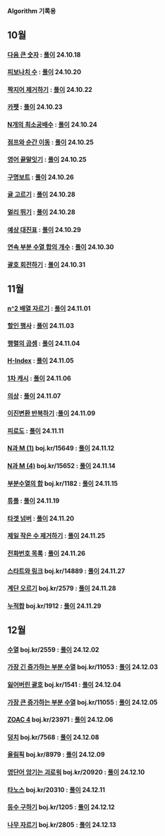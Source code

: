 #### Algorithm 기록용
10월
---
#### [다음 큰 숫자](https://school.programmers.co.kr/learn/courses/30/lessons/12911) : [풀이](https://github.com/tmddus2123/Algorithm/blob/main/2024/10/%EB%8B%A4%EC%9D%8C%20%ED%81%B0%20%EC%88%AB%EC%9E%90.java) 24.10.18


#### [피보나치 수](https://school.programmers.co.kr/learn/courses/30/lessons/12945?language=java) : [풀이](https://github.com/tmddus2123/Algorithm/blob/main/2024/10/%ED%94%BC%EB%B3%B4%EB%82%98%EC%B9%98%20%EC%88%98.java) 24.10.20

#### [짝지어 제거하기](https://school.programmers.co.kr/learn/courses/30/lessons/12973) : [풀이](https://github.com/tmddus2123/Algorithm/tree/main/2024/10) 24.10.22

#### [카펫](https://school.programmers.co.kr/learn/courses/30/lessons/42842) : [풀이](https://github.com/tmddus2123/Algorithm/blob/main/2024/10/%EC%B9%B4%ED%8E%AB.java) 24.10.23

#### [N개의 최소공배수](https://school.programmers.co.kr/learn/courses/30/lessons/12953) : [풀이](https://github.com/tmddus2123/Algorithm/tree/main/2024/10) 24.10.24


#### [점프와 순간 이동](https://school.programmers.co.kr/learn/courses/30/lessons/12980) : [풀이](https://github.com/tmddus2123/Algorithm/blob/main/2024/10/%EC%A0%90%ED%94%84%EC%99%80%20%EC%88%9C%EA%B0%84%20%EC%9D%B4%EB%8F%99.java) 24.10.25

#### [영어 끝말잇기](https://school.programmers.co.kr/learn/courses/30/lessons/12981) : [풀이](https://github.com/tmddus2123/Algorithm/blob/main/2024/10/%EC%98%81%EC%96%B4%20%EB%81%9D%EB%A7%90%EC%9E%87%EA%B8%B0.java) 24.10.25

#### [구명보트](https://school.programmers.co.kr/learn/courses/30/lessons/42885#) : [풀이](https://github.com/tmddus2123/Algorithm/blob/main/2024/10/%EA%B5%AC%EB%AA%85%EB%B3%B4%ED%8A%B8.java) 24.10.26

#### [귤 고르기](https://school.programmers.co.kr/learn/courses/30/lessons/138476) : [풀이](https://github.com/tmddus2123/Algorithm/blob/main/2024/10/%EA%B7%A4%20%EA%B3%A0%EB%A5%B4%EA%B8%B0.java) 24.10.28

#### [멀리 뛰기](https://github.com/tmddus2123/Algorithm/new/main/2024/10) : [풀이](https://github.com/tmddus2123/Algorithm/blob/main/2024/10/%EB%A9%80%EB%A6%AC%20%EB%9B%B0%EA%B8%B0.java) 24.10.28

#### [예상 대진표](https://school.programmers.co.kr/learn/courses/30/lessons/12985#) : [풀이](https://github.com/tmddus2123/Algorithm/blob/main/2024/10/%EC%98%88%EC%83%81%20%EB%8C%80%EC%A7%84%ED%91%9C.java) 24.10.29

#### [연속 부분 수열 합의 개수](https://school.programmers.co.kr/learn/courses/30/lessons/131701?language=java) : [풀이](https://github.com/tmddus2123/Algorithm/blob/main/2024/10/%EC%97%B0%EC%86%8D%20%EB%B6%80%EB%B6%84%20%EC%88%98%EC%97%B4%20%ED%95%A9%EC%9D%98%20%EA%B0%9C%EC%88%98.java) 24.10.30

#### [괄호 회전하기](https://school.programmers.co.kr/learn/courses/30/lessons/76502#) : [풀이](https://github.com/tmddus2123/Algorithm/blob/main/2024/10/%EA%B4%84%ED%98%B8%20%ED%9A%8C%EC%A0%84%ED%95%98%EA%B8%B0.java) 24.10.31

11월
---
#### [n^2 배열 자르기](https://school.programmers.co.kr/learn/courses/30/lessons/87390) : [풀이](https://github.com/tmddus2123/Algorithm/blob/main/2024/11/n%5E2%20%EB%B0%B0%EC%97%B4%20%EC%9E%90%EB%A5%B4%EA%B8%B0.java) 24.11.01

#### [할인 행사](https://school.programmers.co.kr/learn/courses/30/lessons/131127) : [풀이](https://github.com/tmddus2123/Algorithm/blob/main/2024/11/%ED%95%A0%EC%9D%B8%20%ED%96%89%EC%82%AC.java) 24.11.03

#### [행렬의 곱셈](https://school.programmers.co.kr/learn/courses/30/lessons/12949) : [풀이](https://github.com/tmddus2123/Algorithm/blob/main/2024/11/%ED%96%89%EB%A0%AC%EC%9D%98%20%EA%B3%B1%EC%85%88.java) 24.11.04

#### [H-Index](https://school.programmers.co.kr/learn/courses/30/lessons/42747) : [풀이](https://github.com/tmddus2123/Algorithm/blob/main/2024/11/H-Index.java) 24.11.05

#### [1차 캐시](https://school.programmers.co.kr/learn/courses/30/lessons/17680) : [풀이](https://github.com/tmddus2123/Algorithm/blob/main/2024/11/%5B1%EC%B0%A8%5D%20%EC%BA%90%EC%8B%9C.java) 24.11.06

#### [의상](https://school.programmers.co.kr/learn/courses/30/lessons/42578) : [풀이](https://github.com/tmddus2123/Algorithm/blob/main/2024/11/%EC%9D%98%EC%83%81.java) 24.11.07

#### [이진변환 반복하기](https://school.programmers.co.kr/learn/courses/30/lessons/70129) :[풀이](https://github.com/tmddus2123/Algorithm/blob/main/2024/11/%EC%9D%B4%EC%A7%84%EB%B3%80%ED%99%98%20%EB%B0%98%EB%B3%B5%ED%95%98%EA%B8%B0.java) 24.11.09

#### [피로도](https://school.programmers.co.kr/learn/courses/30/lessons/87946) : [풀이](https://github.com/tmddus2123/Algorithm/blob/main/2024/11/%ED%94%BC%EB%A1%9C%EB%8F%84.java) 24.11.11

#### [N과 M (1)](https://www.acmicpc.net/problem/15649) boj.kr/15649 : [풀이](https://github.com/tmddus2123/Algorithm/blob/main/2024/11/N%EA%B3%BC%20M%20(1).java) 24.11.12

#### [N과 M (4)](https://www.acmicpc.net/problem/15652) boj.kr/15652 : [풀이](https://github.com/tmddus2123/Algorithm/blob/main/2024/11/N%EA%B3%BC%20M%20(4).java) 24.11.14

#### [부분수열의 합](https://www.acmicpc.net/problem/1182) boj.kr/1182 : [풀이](https://github.com/tmddus2123/Algorithm/blob/main/2024/11/%EB%B6%80%EB%B6%84%EC%88%98%EC%97%B4%EC%9D%98%20%ED%95%A9.java) 24.11.15


#### [튜플](https://school.programmers.co.kr/learn/courses/30/lessons/64065) : [풀이](https://github.com/tmddus2123/Algorithm/blob/main/2024/11/%ED%8A%9C%ED%94%8C.java) 24.11.19

#### [타겟 넘버](https://school.programmers.co.kr/learn/courses/30/lessons/43165) : [풀이](https://github.com/tmddus2123/Algorithm/blob/main/2024/11/%ED%83%80%EC%BC%93%20%EB%84%98%EB%B2%84.java) 24.11.20

#### [제일 작은 수 제거하기](https://school.programmers.co.kr/learn/courses/30/lessons/12935) : [풀이](https://github.com/tmddus2123/Algorithm/blob/main/2024/11/C%23/%EC%A0%9C%EC%9D%BC%20%EC%9E%91%EC%9D%80%20%EC%88%98%20%EC%A0%9C%EA%B1%B0%ED%95%98%EA%B8%B0.cs) 24.11.25

#### [전화번호 목록](https://school.programmers.co.kr/learn/courses/30/lessons/42577?language=java) : [풀이](https://github.com/tmddus2123/Algorithm/blob/main/2024/11/%EC%A0%84%ED%99%94%EB%B2%88%ED%98%B8%20%EB%AA%A9%EB%A1%9D.java) 24.11.26

#### [스타트와 링크](https://www.acmicpc.net/problem/14889) boj.kr/14889 : [풀이](https://github.com/tmddus2123/Algorithm/blob/main/2024/11/%EC%8A%A4%ED%83%80%ED%8A%B8%EC%99%80%20%EB%A7%81%ED%81%AC.java) 24.11.27

#### [계단 오르기](https://www.acmicpc.net/problem/2579) boj.kr/2579 : [풀이](https://github.com/tmddus2123/Algorithm/blob/main/2024/11/%EA%B3%84%EB%8B%A8%20%EC%98%A4%EB%A5%B4%EA%B8%B0.java) 24.11.28

#### [누적합](https://www.acmicpc.net/problem/1912) boj.kr/1912 : [풀이](https://github.com/tmddus2123/Algorithm/blob/main/2024/11/%EC%97%B0%EC%86%8D%ED%95%A9.java) 24.11.29

12월
---
#### [수열](https://www.acmicpc.net/problem/2559) boj.kr/2559 : [풀이](https://github.com/tmddus2123/Algorithm/blob/main/2024/11/%EC%88%98%EC%97%B4.java) 24.12.02

#### [가장 긴 증가하는 부분 수열](https://www.acmicpc.net/problem/11053) boj.kr/11053 : [풀이](https://github.com/tmddus2123/Algorithm/blob/main/2024/12/%EA%B0%80%EC%9E%A5%20%EA%B8%B4%20%EC%A6%9D%EA%B0%80%ED%95%98%EB%8A%94%20%EB%B6%80%EB%B6%84%20%EC%88%98%EC%97%B4.java) 24.12.03

#### [잃어버린 괄호](https://www.acmicpc.net/problem/1541) boj.kr/1541 : [풀이](https://github.com/tmddus2123/Algorithm/blob/main/2024/12/%EC%9E%83%EC%96%B4%EB%B2%84%EB%A6%B0%20%EA%B4%84%ED%98%B8.java) 24.12.04

#### [가장 큰 증가하는 부분 수열](https://www.acmicpc.net/problem/11055) boj.kr/11055 : [풀이](https://github.com/tmddus2123/Algorithm/blob/main/2024/12/%EA%B0%80%EC%9E%A5%20%ED%81%B0%20%EC%A6%9D%EA%B0%80%ED%95%98%EB%8A%94%20%EB%B6%80%EB%B6%84%20%EC%88%98%EC%97%B4.java) 24.12.05

#### [ZOAC 4](https://www.acmicpc.net/problem/23971) boj.kr/23971 : [풀이](https://github.com/tmddus2123/Algorithm/tree/main/2024/12) 24.12.06

#### [덩치](https://www.acmicpc.net/problem/7568) boj.kr/7568 : [풀이](https://github.com/tmddus2123/Algorithm/blob/main/2024/12/%EB%8D%A9%EC%B9%98.java) 24.12.08

#### [올림픽](https://www.acmicpc.net/problem/8979) boj.kr/8979 : [풀이](https://github.com/tmddus2123/Algorithm/blob/main/2024/12/%EC%98%AC%EB%A6%BC%ED%94%BD.java) 24.12.09

#### [영단어 암기는 괴로워](https://www.acmicpc.net/problem/20920) boj.kr/20920 : [풀이](https://github.com/tmddus2123/Algorithm/blob/main/2024/12/%EC%98%81%EB%8B%A8%EC%96%B4%20%EC%95%94%EA%B8%B0%EB%8A%94%20%EA%B4%B4%EB%A1%9C%EC%9B%8C.java) 24.12.10

#### [타노스](https://www.acmicpc.net/problem/20310) boj.kr/20310 : [풀이](https://github.com/tmddus2123/Algorithm/blob/main/2024/12/%ED%83%80%EB%85%B8%EC%8A%A4.java) 24.12.11

#### [등수 구하기](https://www.acmicpc.net/problem/1205) boj.kr/1205 : [풀이](https://github.com/tmddus2123/Algorithm/blob/main/2024/12/%EB%93%B1%EC%88%98%20%EA%B5%AC%ED%95%98%EA%B8%B0.java) 24.12.12

#### [나무 자르기](https://www.acmicpc.net/problem/2805) boj.kr/2805 : [풀이](https://github.com/tmddus2123/Algorithm/blob/main/2024/12/%EB%82%98%EB%AC%B4%20%EC%9E%90%EB%A5%B4%EA%B8%B0.java) 24.12.13
